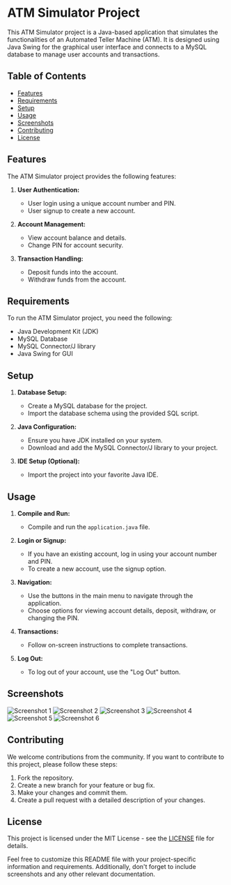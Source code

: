 # ATM Simulator Project

This ATM Simulator project is a Java-based application that simulates the functionalities of an Automated Teller Machine (ATM). It is designed using Java Swing for the graphical user interface and connects to a MySQL database to manage user accounts and transactions.

## Table of Contents

- [Features](#features)
- [Requirements](#requirements)
- [Setup](#setup)
- [Usage](#usage)
- [Screenshots](#screenshots)
- [Contributing](#contributing)
- [License](#license)

## Features

The ATM Simulator project provides the following features:

1. **User Authentication:**
   - User login using a unique account number and PIN.
   - User signup to create a new account.

2. **Account Management:**
   - View account balance and details.
   - Change PIN for account security.

3. **Transaction Handling:**
   - Deposit funds into the account.
   - Withdraw funds from the account.

## Requirements

To run the ATM Simulator project, you need the following:

- Java Development Kit (JDK)
- MySQL Database
- MySQL Connector/J library
- Java Swing for GUI

## Setup

1. **Database Setup:**

   - Create a MySQL database for the project.
   - Import the database schema using the provided SQL script.

2. **Java Configuration:**

   - Ensure you have JDK installed on your system.
   - Download and add the MySQL Connector/J library to your project.
   
3. **IDE Setup (Optional):**

   - Import the project into your favorite Java IDE.

## Usage

1. **Compile and Run:**

   - Compile and run the `application.java` file.

2. **Login or Signup:**

   - If you have an existing account, log in using your account number and PIN.
   - To create a new account, use the signup option.

3. **Navigation:**

   - Use the buttons in the main menu to navigate through the application.
   - Choose options for viewing account details, deposit, withdraw, or changing the PIN.

4. **Transactions:**

   - Follow on-screen instructions to complete transactions.

5. **Log Out:**

   - To log out of your account, use the "Log Out" button.

## Screenshots

![Screenshot 1](screenshots/login.png)
![Screenshot 2](screenshots/homepage.png)
![Screenshot 3](screenshots/deposit.png)
![Screenshot 4](screenshots/withdraw.png)
![Screenshot 5](screenshots/changepin.png)
![Screenshot 6](screenshots/details.png)

## Contributing

We welcome contributions from the community. If you want to contribute to this project, please follow these steps:

1. Fork the repository.
2. Create a new branch for your feature or bug fix.
3. Make your changes and commit them.
4. Create a pull request with a detailed description of your changes.

## License

This project is licensed under the MIT License - see the [LICENSE](LICENSE) file for details.

Feel free to customize this README file with your project-specific information and requirements. Additionally, don't forget to include screenshots and any other relevant documentation.
